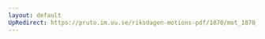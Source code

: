 ```yaml
---
layout: default
UpRedirect: https://pruto.im.uu.se/riksdagen-motions-pdf/1870/mot_1870__ak__124/mot_1870__ak__124-002.pdf
---
```

